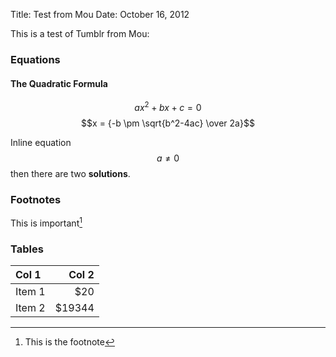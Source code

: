 Title: Test from Mou
Date: October 16, 2012 

This is a test of Tumblr from Mou:

### Equations

#### The Quadratic Formula
$$ a x^2 + b x + c = 0 $$
$$x = {-b \pm \sqrt{b^2-4ac} \over 2a}$$

Inline equation $$ a \ne 0 $$ then there are two **solutions**.


### Footnotes

This is important[^1]

[^1]: This is the footnote

### Tables

| Col 1  |  Col 2 |  
| :----- | -----: |  
| Item 1 |    $20 |  
| Item 2 | $19344 |  




